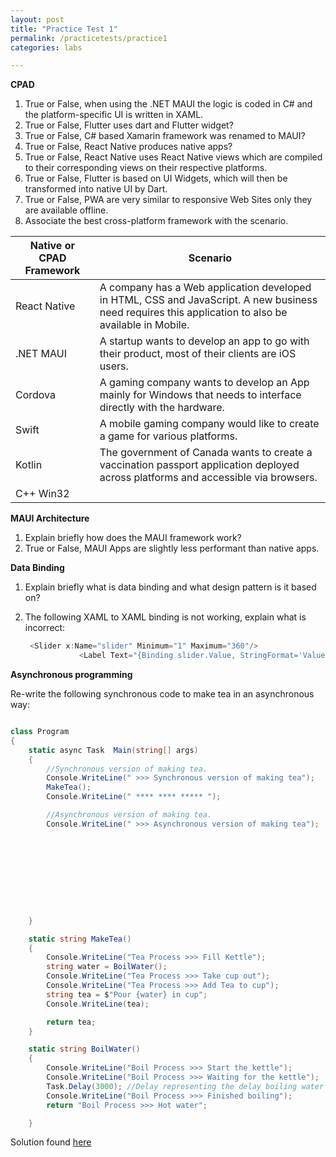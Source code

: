 ```yaml
---
layout: post
title: "Practice Test 1"
permalink: /practicetests/practice1
categories: labs

---
```


**CPAD** 

1. True or False, when using the .NET MAUI the logic is coded in C# and the platform-specific UI is written in XAML. 
2. True or False, Flutter uses dart and Flutter widget? 
3. True or False, C# based Xamarin framework was renamed to MAUI? 
4. True or False, React Native produces native apps? 
5. True or False, React Native uses React Native views which are compiled to their corresponding views on their respective platforms. 
6. True or False, Flutter is based on UI Widgets, which will then be transformed into native UI by Dart. 
7. True or False, PWA are very similar to responsive Web Sites only they are available offline. 
8. Associate the best cross-platform framework with the scenario. 

| Native or CPAD Framework | Scenario                                                     |
| ------------------------ | ------------------------------------------------------------ |
| React Native             | A company has a Web application developed in HTML, CSS and JavaScript. A new business need requires this application to also be available in Mobile. |
| .NET MAUI                | A startup wants to develop an app to go with their product, most of their clients are iOS users. |
| Cordova                  | A gaming company wants to develop an App mainly for Windows that needs to interface directly with the hardware. |
| Swift                    | A mobile gaming company would like to create a game for various platforms. |
| Kotlin                   | The government of Canada wants to create a vaccination passport application deployed across platforms and accessible via browsers. |
| C++ Win32                |                                                              |

**MAUI Architecture**  

1. Explain briefly how does the MAUI framework work?
2. True or False, MAUI Apps are slightly less performant than native apps.

**Data Binding** 

1. Explain briefly what is data binding and what design pattern is it based on?

2. The following XAML to XAML binding is not working, explain what is incorrect:

   ```csharp
    <Slider x:Name="slider" Minimum="1" Maximum="360"/>
               <Label Text="{Binding slider.Value, StringFormat='Value of slider is: {0:F4}'}"/>
   ```

   



**Asynchronous programming**

Re-write the following synchronous code to make tea in an asynchronous way:

```csharp

class Program
{        
    static async Task  Main(string[] args)
    {
        //Synchronous version of making tea.
        Console.WriteLine(" >>> Synchronous version of making tea");
        MakeTea();
        Console.WriteLine(" **** **** ***** ");

        //Asynchronous version of making tea.
        Console.WriteLine(" >>> Asynchronous version of making tea");










    }

    static string MakeTea()
    {
        Console.WriteLine("Tea Process >>> Fill Kettle");
        string water = BoilWater();
        Console.WriteLine("Tea Process >>> Take cup out");
        Console.WriteLine("Tea Process >>> Add Tea to cup");
        string tea = $"Pour {water} in cup";
        Console.WriteLine(tea);

        return tea;
    }

    static string BoilWater()
    {
        Console.WriteLine("Boil Process >>> Start the kettle");
        Console.WriteLine("Boil Process >>> Waiting for the kettle");
        Task.Delay(3000); //Delay representing the delay boiling water
        Console.WriteLine("Boil Process >>> Finished boiling");
        return "Boil Process >>> Hot water";

    }

```



Solution found [here](../practice_tests/practice1_solution)